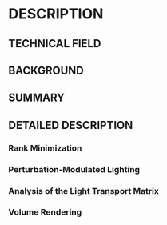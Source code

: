 # DESCRIPTION

## TECHNICAL FIELD

## BACKGROUND

## SUMMARY

## DETAILED DESCRIPTION

### Rank Minimization

### Perturbation-Modulated Lighting

### Analysis of the Light Transport Matrix

### Volume Rendering

